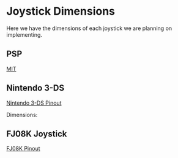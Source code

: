 # Joystick Dimensions

Here we have the dimensions of each joystick we are planning on implementing.

## PSP
[MIT](https://choosealicense.com/licenses/mit/)


## Nintendo 3-DS
[Nintendo 3-DS Pinout](https://bitbuilt.net/forums/index.php?threads/nintendo-switch-joysticks-on-other-consoles.2177/)

Dimensions:
 
## FJ08K Joystick
[FJ08K Pinout](http://www.polyshine.cn/ProductDetail-220.html)
